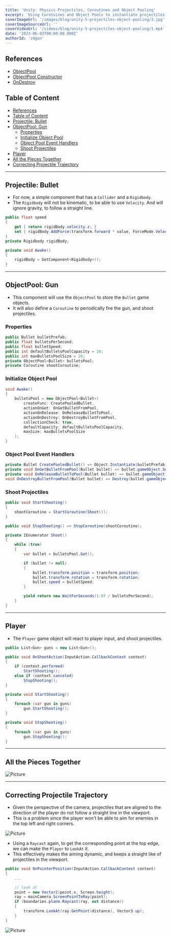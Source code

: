 ```yaml
---
title: 'Unity: Physics Projectiles, Coroutines and Object Pooling'
excerpt: 'Using Corotuines and Object Pools to instantiate projectiles, and Ribidbodies for simple physics.'
coverImageUrl: '/images/blog/unity-5-projectiles-object-pooling/3.jpg'
coverImageSourceUrl: ''
coverVideoUrl: '/videos/blog/unity-5-projectiles-object-pooling/1.mp4'
date: '2023-06-03T00:00:00.000Z'
authorId: 'z4gon'
---
```


## References

- [ObjectPool](https://docs.unity3d.com/ScriptReference/Pool.ObjectPool_1.html)
- [ObjectPool Constructor](https://docs.unity3d.com/ScriptReference/Pool.ObjectPool_1-ctor.html)
- [OnDestroy](https://docs.unity3d.com/2017.1/Documentation/ScriptReference/MonoBehaviour.OnDestroy.html)

## Table of Content

- [References](#references)
- [Table of Content](#table-of-content)
- [Projectile: Bullet](#projectile-bullet)
- [ObjectPool: Gun](#objectpool-gun)
  - [Properties](#properties)
  - [Initialize Object Pool](#initialize-object-pool)
  - [Object Pool Event Handlers](#object-pool-event-handlers)
  - [Shoot Projectiles](#shoot-projectiles)
- [Player](#player)
- [All the Pieces Together](#all-the-pieces-together)
- [Correcting Projectile Trajectory](#correcting-projectile-trajectory)

---

## Projectile: Bullet

- For now, a simple component that has a `Collider` and a `Rigidbody`.
- The `Rigidbody` will not be kinematic, to be able to use `Velocity`. And will ignore gravity, to follow a straight line.

```cs
public float speed
{
    get { return rigidBody.velocity.z; }
    set { rigidBody.AddForce(transform.forward * value, ForceMode.VelocityChange); }
}
private Rigidbody rigidBody;

private void Awake()
{
    rigidBody = GetComponent<Rigidbody>();
}
```

---

## ObjectPool: Gun

- This component will use the `ObjectPool` to store the `Bullet` game objects.
- It will also define a `Coroutine` to periodically fire the gun, and shoot projectiles.

### Properties

```cs
public Bullet bulletPrefab;
public float bulletsPerSecond;
public float bulletSpeed;
public int defaultBulletsPoolCapacity = 10;
public int maxBulletsPoolSize = 20;
private ObjectPool<Bullet> bulletsPool;
private Coroutine shootCoroutine;
```

### Initialize Object Pool

```cs
void Awake()
{
    bulletsPool = new ObjectPool<Bullet>(
        createFunc: CreatePooledBullet,
        actionOnGet: OnGetBulletFromPool,
        actionOnRelease: OnReleaseBulletToPool,
        actionOnDestroy: OnDestroyBulletFromPool,
        collectionCheck: true,
        defaultCapacity: defaultBulletsPoolCapacity,
        maxSize: maxBulletsPoolSize
    );
}
```

### Object Pool Event Handlers

```cs
private Bullet CreatePooledBullet() => Object.Instantiate(bulletPrefab, transform.position, transform.rotation);
private void OnGetBulletFromPool(Bullet bullet) => bullet.gameObject.SetActive(true);
private void OnReleaseBulletToPool(Bullet bullet) => bullet.gameObject.SetActive(false);
void OnDestroyBulletFromPool(Bullet bullet) => Destroy(bullet.gameObject);
```

### Shoot Projectiles

```cs
public void StartShooting()
{
    shootCoroutine = StartCoroutine(Shoot());
}

public void StopShooting() => StopCoroutine(shootCoroutine);

private IEnumerator Shoot()
{
    while (true)
    {
        var bullet = bulletsPool.Get();

        if (bullet != null)
        {
            bullet.transform.position = transform.position;
            bullet.transform.rotation = transform.rotation;
            bullet.speed = bulletSpeed;
        }

        yield return new WaitForSeconds(1.0f / bulletsPerSecond);
    }
}
```

---

## Player

- The `Player` game object will react to player input, and shoot projectiles.

```cs
public List<Gun> guns = new List<Gun>();

public void OnShootAction(InputAction.CallbackContext context)
{
    if (context.performed)
        StartShooting();
    else if (context.canceled)
        StopShooting();
}

private void StartShooting()
{
    foreach (var gun in guns)
        gun.StartShooting();
}

private void StopShooting()
{
    foreach (var gun in guns)
        gun.StopShooting();
}
```

---

## All the Pieces Together

![Picture](/images/blog/unity-5-projectiles-object-pooling/1.jpg)

---

## Correcting Projectile Trajectory

- Given the perspective of the camera, projectiles that are aligned to the direction of the player do not follow a straight line in the viewport.
- This is a problem since the player won't be able to aim for enemies in the top left and right corners.

![Picture](/images/blog/unity-5-projectiles-object-pooling/2.jpg)

- Using a `Raycast` again, to get the corresponding point at the top edge, we can make the `Player` to `LookAt` it.
- This effectively makes the aiming dynamic, and keeps a straight like of projectiles in the viewport.

```cs
public void OnPointerPosition(InputAction.CallbackContext context)
{
    ...

    // look at
    point = new Vector2(point.x, Screen.height);
    ray = mainCamera.ScreenPointToRay(point);
    if (boundaries.plane.Raycast(ray, out distance))
    {
        transform.LookAt(ray.GetPoint(distance), Vector3.up);
    }
}
```

![Picture](/images/blog/unity-5-projectiles-object-pooling/3.jpg)
